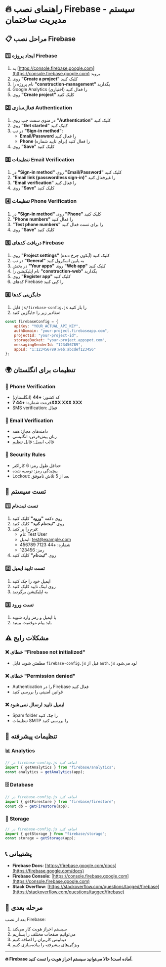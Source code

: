 # 🔥 راهنمای نصب Firebase - سیستم مدیریت ساختمان

## 📋 مراحل نصب Firebase

### 1️⃣ **ایجاد پروژه Firebase**
1. به [https://console.firebase.google.com](https://console.firebase.google.com) بروید
2. روی **"Create a project"** کلیک کنید
3. نام پروژه را **"construction-management"** بگذارید
4. Google Analytics را فعال کنید (اختیاری)
5. روی **"Create project"** کلیک کنید

### 2️⃣ **فعال‌سازی Authentication**
1. در منوی سمت چپ روی **"Authentication"** کلیک کنید
2. روی **"Get started"** کلیک کنید
3. در تب **"Sign-in method"**:
   - **Email/Password** را فعال کنید
   - **Phone** را فعال کنید (برای تایید شماره)
4. روی **"Save"** کلیک کنید

### 3️⃣ **تنظیمات Email Verification**
1. در **"Sign-in method"** روی **"Email/Password"** کلیک کنید
2. **"Email link (passwordless sign-in)"** را غیرفعال کنید
3. **"Email verification"** را فعال کنید
4. روی **"Save"** کلیک کنید

### 4️⃣ **تنظیمات Phone Verification**
1. در **"Sign-in method"** روی **"Phone"** کلیک کنید
2. **"Phone numbers"** را فعال کنید
3. **"Test phone numbers"** را برای تست فعال کنید
4. روی **"Save"** کلیک کنید

### 5️⃣ **دریافت کدهای Firebase**
1. روی **"Project settings"** (آیکون چرخ دنده) کلیک کنید
2. در تب **"General"** به پایین اسکرول کنید
3. در بخش **"Your apps"** روی **"Web app"** کلیک کنید
4. نام اپلیکیشن را **"construction-web"** بگذارید
5. روی **"Register app"** کلیک کنید
6. کدهای Firebase را کپی کنید

### 6️⃣ **جایگزینی کدها**
1. فایل `js/firebase-config.js` را باز کنید
2. مقادیر زیر را جایگزین کنید:

```javascript
const firebaseConfig = {
    apiKey: "YOUR_ACTUAL_API_KEY",
    authDomain: "your-project.firebaseapp.com",
    projectId: "your-project-id",
    storageBucket: "your-project.appspot.com",
    messagingSenderId: "123456789",
    appId: "1:123456789:web:abcdef123456"
};
```

## 🌍 **تنظیمات برای انگلستان**

### 📱 **Phone Verification**
- کد کشور: **+44** (انگلستان)
- فرمت شماره: **+44 7XXX XXX XXX**
- SMS verification: فعال

### 📧 **Email Verification**
- دامنه‌های مجاز: همه
- زبان پیش‌فرض: انگلیسی
- قالب ایمیل: قابل تنظیم

### 🔐 **Security Rules**
- حداقل طول رمز: 6 کاراکتر
- پیچیدگی رمز: توصیه شده
- Lockout: بعد از 5 تلاش ناموفق

## 🧪 **تست سیستم**

### 1️⃣ **تست ثبت‌نام**
1. روی دکمه **"ورود"** کلیک کنید
2. روی **"ثبت‌نام کنید"** کلیک کنید
3. فرم را پر کنید:
   - نام: Test User
   - ایمیل: test@example.com
   - شماره: +44 7123 456789
   - رمز: 123456
4. روی **"ثبت‌نام"** کلیک کنید

### 2️⃣ **تست تایید ایمیل**
1. ایمیل خود را چک کنید
2. روی لینک تایید کلیک کنید
3. به اپلیکیشن برگردید

### 3️⃣ **تست ورود**
1. با ایمیل و رمز وارد شوید
2. باید پیام موفقیت ببینید

## ⚠️ **مشکلات رایج**

### ❌ **خطای "Firebase not initialized"**
- مطمئن شوید فایل `firebase-config.js` قبل از `auth.js` لود می‌شود

### ❌ **خطای "Permission denied"**
- Authentication را در Firebase فعال کنید
- قوانین امنیتی را بررسی کنید

### ❌ **ایمیل تایید ارسال نمی‌شود**
- Spam folder را چک کنید
- تنظیمات SMTP را بررسی کنید

## 🔧 **تنظیمات پیشرفته**

### 📊 **Analytics**
```javascript
// در firebase-config.js اضافه کنید
import { getAnalytics } from "firebase/analytics";
const analytics = getAnalytics(app);
```

### 🗄️ **Database**
```javascript
// در firebase-config.js اضافه کنید
import { getFirestore } from "firebase/firestore";
const db = getFirestore(app);
```

### 💾 **Storage**
```javascript
// در firebase-config.js اضافه کنید
import { getStorage } from "firebase/storage";
const storage = getStorage(app);
```

## 📞 **پشتیبانی**

- **Firebase Docs**: [https://firebase.google.com/docs](https://firebase.google.com/docs)
- **Firebase Console**: [https://console.firebase.google.com](https://console.firebase.google.com)
- **Stack Overflow**: [https://stackoverflow.com/questions/tagged/firebase](https://stackoverflow.com/questions/tagged/firebase)

## 🎯 **مرحله بعدی**

بعد از نصب Firebase:
1. سیستم احراز هویت کار می‌کند
2. می‌توانیم صفحات مختلف را بسازیم
3. دیتابیس کاربران را اضافه کنیم
4. ویژگی‌های پیشرفته را پیاده‌سازی کنیم

---

**🔥 Firebase آماده است! حالا می‌توانید سیستم احراز هویت را تست کنید.**
